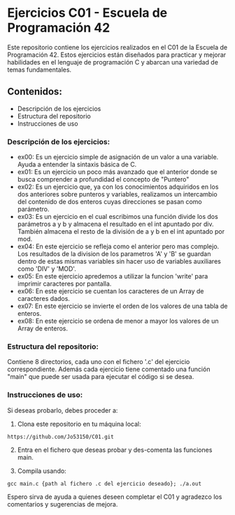 # Ejercicios C01 - Escuela de Programación 42

Este repositorio contiene los ejercicios realizados en el C01 de la Escuela de Programación 42. Estos ejercicios están diseñados para practicar y mejorar habilidades en el lenguaje de programación C y abarcan una variedad de temas fundamentales.

## Contenidos:

* Descripción de los ejercicios
* Estructura del repositorio
* Instrucciones de uso

### Descripción de los ejercicios:

*  ex00: Es un ejercicio simple de asignación de un valor a una variable. Ayuda a entender la sintaxis básica de C.
*  ex01: Es un ejercicio un poco más avanzado que el anterior donde se busca comprender a profundidad el concepto de "Puntero"
*  ex02: Es un ejercicio que, ya con los conocimientos adquiridos en los dos anteriores sobre punteros y variables, realizamos un intercambio del contenido de dos enteros cuyas direcciones se pasan como parámetro.
*  ex03: Es un ejercicio en el cual escribimos una función divide los dos parámetros a y b y almacena el resultado en el int apuntado por div. También almacena el resto de la división de a y b en el int apuntado por mod.
*  ex04: En este ejercicio se refleja como el anterior pero mas complejo. Los resultados de la division de los parametros 'A' y 'B' se guardan dentro de estas mismas variables sin hacer uso de variables auxiliares como 'DIV' y 'MOD'.
*  ex05: En este ejercicio apredemos a utilizar la funcion 'write' para imprimir caracteres por pantalla.
*  ex06: En este ejercicio se cuentan los caracteres de un Array de caracteres dados.
*  ex07: En este ejercicio se invierte el orden de los valores de una tabla de enteros.
*  ex08: En este ejercicio se ordena de menor a mayor los valores de un Array de enteros.

### Estructura del repositorio:

Contiene 8 directorios, cada uno con el fichero '.c' del ejercicio correspondiente. Además cada ejercicio tiene comentado una función "main" que puede ser usada para ejecutar el código si se desea. 

### Instrucciones de uso:

Si deseas probarlo, debes proceder a:

1. Clona este repositorio en tu máquina local:

```
https://github.com/Jo53150/C01.git
```

2. Entra en el fichero que deseas probar y des-comenta las funciones main.

3. Compila usando:

```
gcc main.c {path al fichero .c del ejercicio deseado}; ./a.out
```

Espero sirva de ayuda a quienes deseen completar el C01 y agradezco los comentarios y sugerencias de mejora. 
